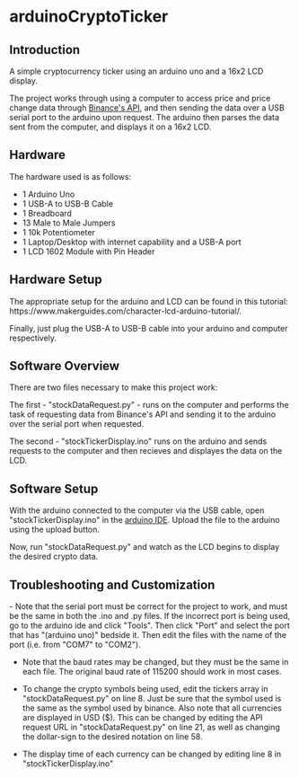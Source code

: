 # arduinoCryptoTicker

<H2>Introduction</h2>

<p>
A simple cryptocurrency ticker using an arduino uno and a 16x2 LCD display.
  
The project works through using a computer to access price and price change data through <a href="https://github.com/binance/binance-spot-api-docs/blob/master/rest-api.md">Binance's API</a>, and then sending the data over a USB serial port to the arduino upon request. The arduino then parses the data sent from the computer, and displays it on a 16x2 LCD.
</p>

<h2>Hardware</h2>

<p>
 The hardware used is as follows:
  
  - 1 Arduino Uno
  - 1 USB-A to USB-B Cable
  - 1 Breadboard
  - 13 Male to Male Jumpers
  - 1 10k Potentiometer
  - 1 Laptop/Desktop with internet capability and a USB-A port
  - 1 LCD 1602 Module with Pin Header
  
<h2>Hardware Setup</h2>
  
<p> 
The appropriate setup for the arduino and LCD can be found in this tutorial: https://www.makerguides.com/character-lcd-arduino-tutorial/.
  
Finally, just plug the USB-A to USB-B cable into your arduino and computer respectively.
</p>

<h2>Software Overview</h2>

<p> 
There are two files necessary to make this project work:
  
The first - "stockDataRequest.py" - runs on the computer and performs the task of requesting data from Binance's API and sending it to the arduino over the serial port when requested.
  
The second - "stockTickerDisplay.ino" runs on the arduino and sends requests to the computer and then recieves and displayes the data on the LCD.
</p>

<h2>Software Setup</h2>

<p>
With the arduino connected to the computer via the USB cable, open "stockTickerDisplay.ino" in the <a href="https://www.arduino.cc/en/software">arduino IDE</a>. Upload the file to the arduino using the upload button.

Now, run "stockDataRequest.py" and watch as the LCD begins to display the desired crypto data.
</p>

<h2>Troubleshooting and Customization</h2>

<p>
- Note that the serial port must be correct for the project to work, and must be the same in both the .ino and .py files. If the incorrect port is being used, go to the arduino ide and click "Tools". Then click "Port" and select the port that has "(arduino uno)" bedside it. Then edit the files with the name of the port (i.e. from "COM7" to "COM2").

- Note that the baud rates may be changed, but they must be the same in each file. The original baud rate of 115200 should work in most cases.
  
- To change the crypto symbols being used, edit the tickers array in "stockDataRequest.py" on line 8. Just be sure that the symbol used is the same as the symbol used by binance. Also note that all currencies are displayed in USD ($). This can be changed by editing the API request URL in "stockDataRequest.py" on line 21, as well as changing the dollar-sign to the desired notation on line 58.
  
- The display time of each currency can be changed by editing line 8 in "stockTickerDisplay.ino"
</p>
 
